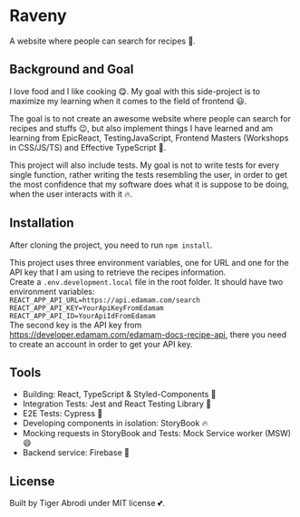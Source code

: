 # Raveny

A website where people can search for recipes :raised_hands:.

## Background and Goal

I love food and I like cooking :yum:. My goal with this side-project is to maximize my learning when it comes to the field of frontend :smiley:.

The goal is to not create an awesome website where people can search for recipes and stuffs :wink:, but also implement things I have learned and am learning from EpicReact, TestingJavaScript, Frontend Masters (Workshops in CSS/JS/TS) and Effective TypeScript :tada:.

This project will also include tests. My goal is not to write tests for every single function, rather writing the tests resembling the user, in order to get the most confidence that my software does what it is suppose to be doing, when the user interacts with it :fire:.

## Installation

After cloning the project, you need to run `npm install`.

This project uses three environment variables, one for URL and one for the API key that I am using to retrieve the recipes information.
<br>
Create a `.env.development.local` file in the root folder.
It should have two environment variables:
<br>
`REACT_APP_API_URL=https://api.edamam.com/search`
<br>
`REACT_APP_API_KEY=YourApiKeyFromEdamam`
<br>
`REACT_APP_API_ID=YourApiIdFromEdamam`
<br>
The second key is the API key from https://developer.edamam.com/edamam-docs-recipe-api, there you need to create an account in order to get your API key.

## Tools

- Building: React, TypeScript & Styled-Components :metal:
- Integration Tests: Jest and React Testing Library :blue_heart:
- E2E Tests: Cypress :metal:
- Developing components in isolation: StoryBook :fire:
- Mocking requests in StoryBook and Tests: Mock Service worker (MSW) :smile:
- Backend service: Firebase :metal:

## License

Built by Tiger Abrodi under MIT license :two_hearts:.
